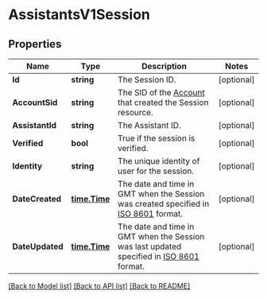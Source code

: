 # AssistantsV1Session

## Properties

Name | Type | Description | Notes
------------ | ------------- | ------------- | -------------
**Id** | **string** | The Session ID. |[optional] 
**AccountSid** | **string** | The SID of the [Account](https://www.twilio.com/docs/iam/api/account) that created the Session resource. |[optional] 
**AssistantId** | **string** | The Assistant ID. |[optional] 
**Verified** | **bool** | True if the session is verified. |[optional] 
**Identity** | **string** | The unique identity of user for the session. |[optional] 
**DateCreated** | [**time.Time**](time.Time.md) | The date and time in GMT when the Session was created specified in [ISO 8601](https://en.wikipedia.org/wiki/ISO_8601) format. |[optional] 
**DateUpdated** | [**time.Time**](time.Time.md) | The date and time in GMT when the Session was last updated specified in [ISO 8601](https://en.wikipedia.org/wiki/ISO_8601) format. |[optional] 

[[Back to Model list]](../README.md#documentation-for-models) [[Back to API list]](../README.md#documentation-for-api-endpoints) [[Back to README]](../README.md)


